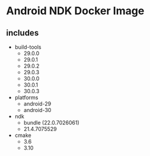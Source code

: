 # Android NDK Docker Image
## includes
- build-tools
  - 29.0.0
  - 29.0.1
  - 29.0.2
  - 29.0.3
  - 30.0.0
  - 30.0.1
  - 30.0.3
- platforms
  - android-29
  - android-30
- ndk
  - bundle (22.0.7026061)
  - 21.4.7075529
- cmake
  - 3.6
  - 3.10